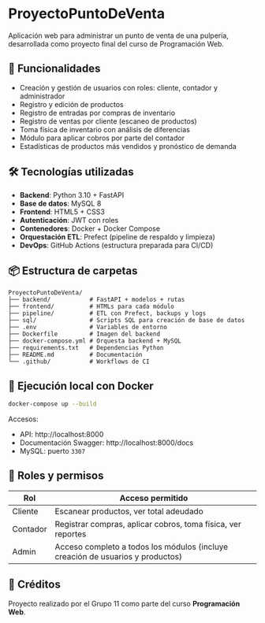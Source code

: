 # ProyectoPuntoDeVenta

Aplicación web para administrar un punto de venta de una pulpería, desarrollada como proyecto final del curso de Programación Web.

## 🎯 Funcionalidades

- Creación y gestión de usuarios con roles: cliente, contador y administrador
- Registro y edición de productos
- Registro de entradas por compras de inventario
- Registro de ventas por cliente (escaneo de productos)
- Toma física de inventario con análisis de diferencias
- Módulo para aplicar cobros por parte del contador
- Estadísticas de productos más vendidos y pronóstico de demanda

## 🛠 Tecnologías utilizadas

- **Backend**: Python 3.10 + FastAPI
- **Base de datos**: MySQL 8
- **Frontend**: HTML5 + CSS3
- **Autenticación**: JWT con roles
- **Contenedores**: Docker + Docker Compose
- **Orquestación ETL**: Prefect (pipeline de respaldo y limpieza)
- **DevOps**: GitHub Actions (estructura preparada para CI/CD)

## 📦 Estructura de carpetas

```
ProyectoPuntoDeVenta/
├── backend/           # FastAPI + modelos + rutas
├── frontend/          # HTMLs para cada módulo
├── pipeline/          # ETL con Prefect, backups y logs
├── sql/               # Scripts SQL para creación de base de datos
├── .env               # Variables de entorno
├── Dockerfile         # Imagen del backend
├── docker-compose.yml # Orquesta backend + MySQL
├── requirements.txt   # Dependencias Python
├── README.md          # Documentación
└── .github/           # Workflows de CI
```

## 🚀 Ejecución local con Docker

```bash
docker-compose up --build
```

Accesos:
- API: http://localhost:8000
- Documentación Swagger: http://localhost:8000/docs
- MySQL: puerto `3307`

## 🔐 Roles y permisos

| Rol       | Acceso permitido                                                                 |
|-----------|-----------------------------------------------------------------------------------|
| Cliente   | Escanear productos, ver total adeudado                                           |
| Contador  | Registrar compras, aplicar cobros, toma física, ver reportes                     |
| Admin     | Acceso completo a todos los módulos (incluye creación de usuarios y productos)   |

## 📄 Créditos

Proyecto realizado por el Grupo 11 como parte del curso **Programación Web**.
